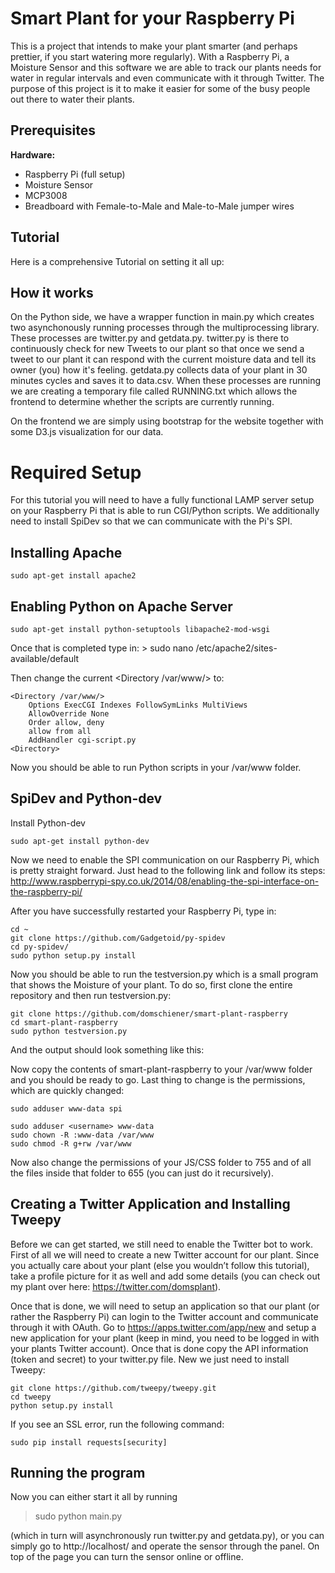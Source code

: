 # Smart Plant for your Raspberry Pi

This is a project that intends to make your plant smarter (and perhaps prettier, if you start watering more regularly). With a Raspberry Pi, a Moisture Sensor and this software we are able to track our plants needs for water in regular intervals and even communicate with it through Twitter. The purpose of this project is it to make it easier for some of the busy people out there to water their plants. 

## Prerequisites

**Hardware:**
* Raspberry Pi (full setup)
* Moisture Sensor
* MCP3008
* Breadboard with Female-to-Male and Male-to-Male jumper wires

## Tutorial

Here is a comprehensive Tutorial on setting it all up: 

## How it works
On the Python side, we have a wrapper function in main.py which creates two asynchonously running processes through the multiprocessing library. These processes are twitter.py and getdata.py. twitter.py is there to continuously check for new Tweets to our plant so that once we send a tweet to our plant it can respond with the current moisture data and tell its owner (you) how it's feeling. getdata.py collects data of your plant in 30 minutes cycles and saves it to data.csv.
When these processes are running we are creating a temporary file called RUNNING.txt which allows the frontend to determine whether the scripts are currently running.

On the frontend we are simply using bootstrap for the website together with some D3.js visualization for our data. 

# Required Setup

For this tutorial you will need to have a fully functional LAMP server setup on your Raspberry Pi that is able to run CGI/Python scripts. We additionally need to install SpiDev so that we can communicate with the Pi's SPI. 

## Installing Apache
```
sudo apt-get install apache2
```

## Enabling Python on Apache Server

```
sudo apt-get install python-setuptools libapache2-mod-wsgi
```

Once that is completed type in: > sudo nano /etc/apache2/sites-available/default

Then change the current <Directory /var/www/> to:
```
<Directory /var/www/>
	Options ExecCGI Indexes FollowSymLinks MultiViews
	AllowOverride None
	Order allow, deny
	allow from all
	AddHandler cgi-script.py
<Directory>
```
Now you should be able to run Python scripts in your /var/www folder. 

## SpiDev and Python-dev

Install Python-dev
```
sudo apt-get install python-dev 
```

Now we need to enable the SPI communication on our Raspberry Pi, which is pretty straight forward. Just head to the following link and follow its steps: http://www.raspberrypi-spy.co.uk/2014/08/enabling-the-spi-interface-on-the-raspberry-pi/

After you have successfully restarted your Raspberry Pi, type in:
```
cd ~
git clone https://github.com/Gadgetoid/py-spidev
cd py-spidev/
sudo python setup.py install
```

Now you should be able to run the testversion.py which is a small program that shows the Moisture of your plant. To do so, first clone the entire repository and then run testversion.py:
```
git clone https://github.com/domschiener/smart-plant-raspberry
cd smart-plant-raspberry
sudo python testversion.py
```

And the output should look something like this:

Now copy the contents of smart-plant-raspberry to your /var/www folder and you should be ready to go. Last thing to change is the permissions, which are quickly changed:
```
sudo adduser www-data spi

sudo adduser <username> www-data 
sudo chown -R :www-data /var/www 
sudo chmod -R g+rw /var/www
```

Now also change the permissions of your JS/CSS folder to 755 and of all the files inside that folder to 655 (you can just do it recursively). 

## Creating a Twitter Application and Installing Tweepy

Before we can get started, we still need to enable the Twitter bot to work. First of all we will need to create a new Twitter account for our plant. Since you actually care about your plant (else you wouldn’t follow this tutorial), take a profile picture for it as well and add some details (you can check out my plant over here: https://twitter.com/domsplant).

Once that is done, we will need to setup an application so that our plant (or rather the Raspberry Pi) can login to the Twitter account and communicate through it with OAuth. Go to https://apps.twitter.com/app/new and setup a new application for your plant (keep in mind, you need to be logged in with your plants Twitter account). Once that is done copy the API information (token and secret) to your twitter.py file. New we just need to install Tweepy:
```
git clone https://github.com/tweepy/tweepy.git
cd tweepy
python setup.py install
```

If you see an SSL error, run the following command:
```
sudo pip install requests[security]
```

## Running the program
Now you can either start it all by running

> sudo python main.py 

(which in turn will asynchronously run twitter.py and getdata.py), or you can simply go to http://localhost/ and operate the sensor through the panel. On top of the page you can turn the sensor online or offline. 
